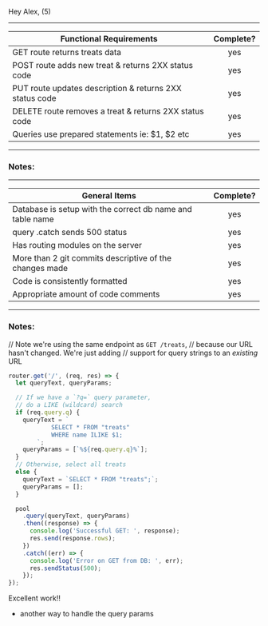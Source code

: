 Hey Alex, (5)

---

| Functional Requirements                                 | Complete? |
| ------------------------------------------------------- | :-------: |
| GET route returns treats data                           |    yes    |
| POST route adds new treat & returns 2XX status code     |    yes    |
| PUT route updates description & returns 2XX status code |    yes    |
| DELETE route removes a treat & returns 2XX status code  |    yes    |
| Queries use prepared statements ie: $1, $2 etc          |    yes    |

---

### Notes:

---

| General Items                                             | Complete? |
| --------------------------------------------------------- | :-------: |
| Database is setup with the correct db name and table name |    yes    |
| query .catch sends 500 status                             |    yes    |
| Has routing modules on the server                         |    yes    |
| More than 2 git commits descriptive of the changes made   |    yes    |
| Code is consistently formatted                            |    yes    |
| Appropriate amount of code comments                       |    yes    |

---

### Notes:

// Note we're using the same endpoint as `GET /treats`,
// because our URL hasn't changed. We're just adding
// support for query strings to an _existing_ URL

```js
router.get('/', (req, res) => {
  let queryText, queryParams;

  // If we have a `?q=` query parameter,
  // do a LIKE (wildcard) search
  if (req.query.q) {
    queryText = `
            SELECT * FROM "treats"
            WHERE name ILIKE $1;
        `;
    queryParams = [`%${req.query.q}%`];
  }
  // Otherwise, select all treats
  else {
    queryText = `SELECT * FROM "treats";`;
    queryParams = [];
  }

  pool
    .query(queryText, queryParams)
    .then((response) => {
      console.log('Successful GET: ', response);
      res.send(response.rows);
    })
    .catch((err) => {
      console.log('Error on GET from DB: ', err);
      res.sendStatus(500);
    });
});
```

Excellent work!!

- another way to handle the query params
